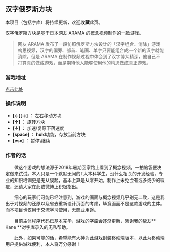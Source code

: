 汉字俄罗斯方块
---
本项目（包括字库）将持续更新，欢迎**收藏**此页。

汉字俄罗斯方块是基于日本网友 ARAMA 的[概念视频](http://www.acgdoge.net/archives/28826)制作的一款游戏。

> 网友 ARAMA 发布了一段仿照俄罗斯方块设计的「汉字组合、消除」游戏构思视频，汉字的偏旁、部首、笔画、单字只要能组合成一个新的汉字就能消除。但是 ARAMA 在制作视频过程中体会到了汉字博大精深，他自己不打算真的做成游戏，而是期待他人能够使用他的构思做成真正游戏。


### 游戏地址

[点击此处]()


### 操作说明

* **[←][→]** ： 左右移动方块
* **[↑]** ： 旋转方块
* **[↓]** ： 加速\复原下落速度
* **[space]** ： **hold**功能，存放当前方块
* **[esc]** ： 暂停\继续


### 作者的话

　　做这个游戏的想法源于2018年暑期回家路上看到了概念视频，一拍脑袋便决定做来试试。本人只是一个默默无闻的T大本科学生，没什么相关的开发经验，专业的知识培训更是无从谈起，基本上算是从零开始，制作上未免会有或多或少的瑕疵，还请大家在此或微博上积极指出。

　　细心的玩家们可能已经注意到，游戏的画面与概念视频几乎别无二致，这是我出于对视频的还原以及省去重新设计页面的考虑，毕竟画面不是这款游戏的主体。而本项目也仅用于交流学习使用，无商业用途。

　　目前主体程序代码已基本完毕，游戏的字库会逐渐更新，感谢我的挚友** Kane **对字库录入的无私帮助。
  
　　此外，如果可能的话，希望能有大神为此游戏封装移动端版本，以此为移动端用户提供游戏便利，本人将万分感谢！
